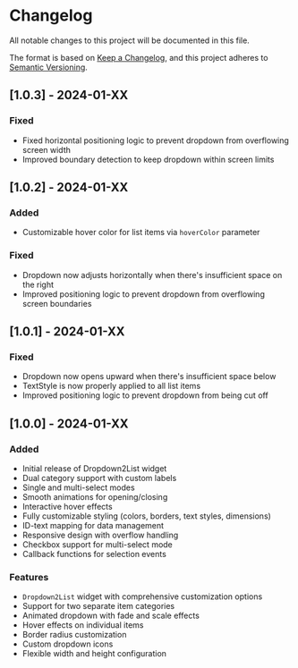 # Changelog

All notable changes to this project will be documented in this file.

The format is based on [Keep a Changelog](https://keepachangelog.com/en/1.0.0/),
and this project adheres to [Semantic Versioning](https://semver.org/spec/v2.0.0.html).

## [1.0.3] - 2024-01-XX

### Fixed
- Fixed horizontal positioning logic to prevent dropdown from overflowing screen width
- Improved boundary detection to keep dropdown within screen limits

## [1.0.2] - 2024-01-XX

### Added
- Customizable hover color for list items via `hoverColor` parameter

### Fixed
- Dropdown now adjusts horizontally when there's insufficient space on the right
- Improved positioning logic to prevent dropdown from overflowing screen boundaries

## [1.0.1] - 2024-01-XX

### Fixed
- Dropdown now opens upward when there's insufficient space below
- TextStyle is now properly applied to all list items
- Improved positioning logic to prevent dropdown from being cut off

## [1.0.0] - 2024-01-XX

### Added
- Initial release of Dropdown2List widget
- Dual category support with custom labels
- Single and multi-select modes
- Smooth animations for opening/closing
- Interactive hover effects
- Fully customizable styling (colors, borders, text styles, dimensions)
- ID-text mapping for data management
- Responsive design with overflow handling
- Checkbox support for multi-select mode
- Callback functions for selection events

### Features
- `Dropdown2List` widget with comprehensive customization options
- Support for two separate item categories
- Animated dropdown with fade and scale effects
- Hover effects on individual items
- Border radius customization
- Custom dropdown icons
- Flexible width and height configuration 